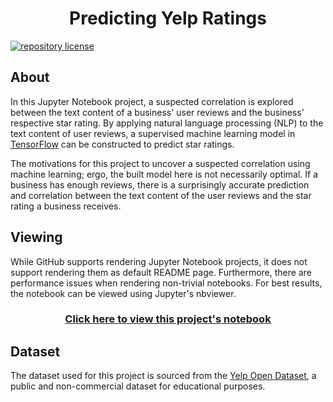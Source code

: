 <h1 align="center">
    Predicting Yelp Ratings
</h1>

[![repository license](https://img.shields.io/github/license/concision/predicting-yelp-ratings?style=for-the-badge)](https://github.com/concision/predicting-yelp-ratings/blob/master/LICENSE)


## About
In this Jupyter Notebook project, a suspected correlation is explored between the text content of a business' user reviews and the business' respective star rating. By applying natural language processing (NLP) to the text content of user reviews, a supervised machine learning model in [TensorFlow](https://www.tensorflow.org/) can be constructed to predict star ratings.

The motivations for this project to uncover a suspected correlation using machine learning; ergo, the built model here is not necessarily optimal. If a business has enough reviews, there is a surprisingly accurate prediction and correlation between the text content of the user reviews and the star rating a business receives.


## Viewing
While GitHub supports rendering Jupyter Notebook projects, it does not support rendering them as default README page. Furthermore, there are performance issues when rendering non-trivial notebooks. For best results, the notebook can be viewed using Jupyter's nbviewer.

<h3 align="center">
    <a href="https://nbviewer.jupyter.org/github/concision/predicting-yelp-ratings/blob/master/notebook.ipynb">
        Click here to view this project's notebook
    </a>
</h3>


## Dataset
The dataset used for this project is sourced from the [Yelp Open Dataset](https://www.yelp.com/dataset), a public and non-commercial dataset for educational purposes.
